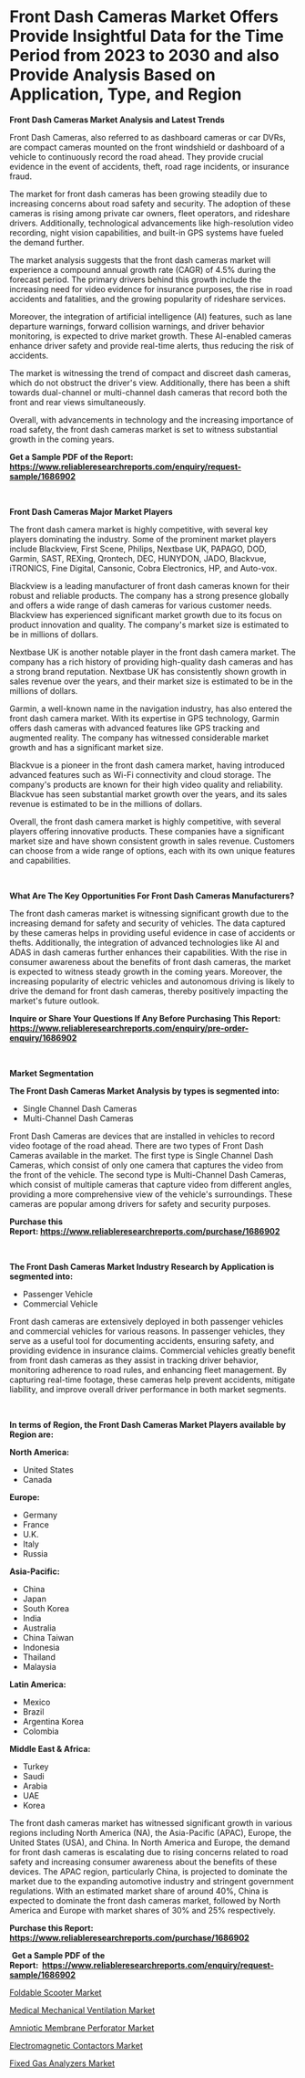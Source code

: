 <p><h1>Front Dash Cameras Market Offers Provide Insightful Data for the Time Period from 2023 to 2030 and also Provide Analysis Based on Application, Type, and Region</h1></p><p><strong>Front Dash Cameras Market Analysis and Latest Trends</strong></p>
<p><p>Front Dash Cameras, also referred to as dashboard cameras or car DVRs, are compact cameras mounted on the front windshield or dashboard of a vehicle to continuously record the road ahead. They provide crucial evidence in the event of accidents, theft, road rage incidents, or insurance fraud.</p><p>The market for front dash cameras has been growing steadily due to increasing concerns about road safety and security. The adoption of these cameras is rising among private car owners, fleet operators, and rideshare drivers. Additionally, technological advancements like high-resolution video recording, night vision capabilities, and built-in GPS systems have fueled the demand further.</p><p>The market analysis suggests that the front dash cameras market will experience a compound annual growth rate (CAGR) of 4.5% during the forecast period. The primary drivers behind this growth include the increasing need for video evidence for insurance purposes, the rise in road accidents and fatalities, and the growing popularity of rideshare services.</p><p>Moreover, the integration of artificial intelligence (AI) features, such as lane departure warnings, forward collision warnings, and driver behavior monitoring, is expected to drive market growth. These AI-enabled cameras enhance driver safety and provide real-time alerts, thus reducing the risk of accidents.</p><p>The market is witnessing the trend of compact and discreet dash cameras, which do not obstruct the driver's view. Additionally, there has been a shift towards dual-channel or multi-channel dash cameras that record both the front and rear views simultaneously.</p><p>Overall, with advancements in technology and the increasing importance of road safety, the front dash cameras market is set to witness substantial growth in the coming years.</p></p>
<p><strong>Get a Sample PDF of the Report:&nbsp; <a href="https://www.reliableresearchreports.com/enquiry/request-sample/1686902">https://www.reliableresearchreports.com/enquiry/request-sample/1686902</a></strong></p>
<p>&nbsp;</p>
<p><strong>Front Dash Cameras Major Market Players</strong></p>
<p><p>The front dash camera market is highly competitive, with several key players dominating the industry. Some of the prominent market players include Blackview, First Scene, Philips, Nextbase UK, PAPAGO, DOD, Garmin, SAST, REXing, Qrontech, DEC, HUNYDON, JADO, Blackvue, iTRONICS, Fine Digital, Cansonic, Cobra Electronics, HP, and Auto-vox.</p><p>Blackview is a leading manufacturer of front dash cameras known for their robust and reliable products. The company has a strong presence globally and offers a wide range of dash cameras for various customer needs. Blackview has experienced significant market growth due to its focus on product innovation and quality. The company's market size is estimated to be in millions of dollars.</p><p>Nextbase UK is another notable player in the front dash camera market. The company has a rich history of providing high-quality dash cameras and has a strong brand reputation. Nextbase UK has consistently shown growth in sales revenue over the years, and their market size is estimated to be in the millions of dollars.</p><p>Garmin, a well-known name in the navigation industry, has also entered the front dash camera market. With its expertise in GPS technology, Garmin offers dash cameras with advanced features like GPS tracking and augmented reality. The company has witnessed considerable market growth and has a significant market size.</p><p>Blackvue is a pioneer in the front dash camera market, having introduced advanced features such as Wi-Fi connectivity and cloud storage. The company's products are known for their high video quality and reliability. Blackvue has seen substantial market growth over the years, and its sales revenue is estimated to be in the millions of dollars.</p><p>Overall, the front dash camera market is highly competitive, with several players offering innovative products. These companies have a significant market size and have shown consistent growth in sales revenue. Customers can choose from a wide range of options, each with its own unique features and capabilities.</p></p>
<p>&nbsp;</p>
<p><strong>What Are The Key Opportunities For Front Dash Cameras Manufacturers?</strong></p>
<p><p>The front dash cameras market is witnessing significant growth due to the increasing demand for safety and security of vehicles. The data captured by these cameras helps in providing useful evidence in case of accidents or thefts. Additionally, the integration of advanced technologies like AI and ADAS in dash cameras further enhances their capabilities. With the rise in consumer awareness about the benefits of front dash cameras, the market is expected to witness steady growth in the coming years. Moreover, the increasing popularity of electric vehicles and autonomous driving is likely to drive the demand for front dash cameras, thereby positively impacting the market's future outlook.</p></p>
<p><strong>Inquire or Share Your Questions If Any Before Purchasing This Report: <a href="https://www.reliableresearchreports.com/enquiry/pre-order-enquiry/1686902">https://www.reliableresearchreports.com/enquiry/pre-order-enquiry/1686902</a></strong></p>
<p>&nbsp;</p>
<p><strong>Market Segmentation</strong></p>
<p><strong>The Front Dash Cameras Market Analysis by types is segmented into:</strong></p>
<p><ul><li>Single Channel Dash Cameras</li><li>Multi-Channel Dash Cameras</li></ul></p>
<p><p>Front Dash Cameras are devices that are installed in vehicles to record video footage of the road ahead. There are two types of Front Dash Cameras available in the market. The first type is Single Channel Dash Cameras, which consist of only one camera that captures the video from the front of the vehicle. The second type is Multi-Channel Dash Cameras, which consist of multiple cameras that capture video from different angles, providing a more comprehensive view of the vehicle's surroundings. These cameras are popular among drivers for safety and security purposes.</p></p>
<p><strong>Purchase this Report:&nbsp;<a href="https://www.reliableresearchreports.com/purchase/1686902">https://www.reliableresearchreports.com/purchase/1686902</a></strong></p>
<p>&nbsp;</p>
<p><strong>The Front Dash Cameras Market Industry Research by Application is segmented into:</strong></p>
<p><ul><li>Passenger Vehicle</li><li>Commercial Vehicle</li></ul></p>
<p><p>Front dash cameras are extensively deployed in both passenger vehicles and commercial vehicles for various reasons. In passenger vehicles, they serve as a useful tool for documenting accidents, ensuring safety, and providing evidence in insurance claims. Commercial vehicles greatly benefit from front dash cameras as they assist in tracking driver behavior, monitoring adherence to road rules, and enhancing fleet management. By capturing real-time footage, these cameras help prevent accidents, mitigate liability, and improve overall driver performance in both market segments.</p></p>
<p>&nbsp;</p>
<p><strong>In terms of Region, the Front Dash Cameras Market Players available by Region are:</strong></p>
<p>
    <p> <strong> North America: </strong>
        <ul>
            <li>United States</li>
            <li>Canada</li>
        </ul>
        </p> 
    <p> <strong> Europe: </strong>
        <ul>
            <li>Germany</li>
            <li>France</li>
            <li>U.K.</li>
            <li>Italy</li>
            <li>Russia</li>
        </ul>
        </p> 
    <p> <strong> Asia-Pacific: </strong>
        <ul>
            <li>China</li>
            <li>Japan</li>
            <li>South Korea</li>
            <li>India</li>
            <li>Australia</li>
            <li>China Taiwan</li>
            <li>Indonesia</li>
            <li>Thailand</li>
            <li>Malaysia</li>
        </ul>
        </p> 
    <p> <strong> Latin America: </strong>
        <ul>
            <li>Mexico</li>
            <li>Brazil</li>
            <li>Argentina Korea</li>
            <li>Colombia</li>
        </ul>
        </p> 
    <p> <strong> Middle East & Africa: </strong>
        <ul>
            <li>Turkey</li>
            <li>Saudi</li>
            <li>Arabia</li>
            <li>UAE</li>
            <li>Korea</li>
        </ul>
    </p>
    </p>
<p><p>The front dash cameras market has witnessed significant growth in various regions including North America (NA), the Asia-Pacific (APAC), Europe, the United States (USA), and China. In North America and Europe, the demand for front dash cameras is escalating due to rising concerns related to road safety and increasing consumer awareness about the benefits of these devices. The APAC region, particularly China, is projected to dominate the market due to the expanding automotive industry and stringent government regulations. With an estimated market share of around 40%, China is expected to dominate the front dash cameras market, followed by North America and Europe with market shares of 30% and 25% respectively.</p></p>
<p><strong>Purchase this Report: <a href="https://www.reliableresearchreports.com/purchase/1686902">https://www.reliableresearchreports.com/purchase/1686902</a></strong></p>
<p>&nbsp;<strong>Get a Sample PDF of the Report:&nbsp;&nbsp;<a href="https://www.reliableresearchreports.com/enquiry/request-sample/1686902">https://www.reliableresearchreports.com/enquiry/request-sample/1686902</a></strong></p>
<p><strong></strong></p>
<p><p><a href="https://github.com/JameTravis/Market-Research-Report-List-2/blob/main/foldable-scooter-market.md">Foldable Scooter Market</a></p><p><a href="https://www.linkedin.com/pulse/medical-mechanical-ventilation-market-research-report-provides-zgkie/">Medical Mechanical Ventilation Market</a></p><p><a href="https://www.linkedin.com/pulse/amniotic-membrane-perforator-market-size-2023-2030-global-djdze/">Amniotic Membrane Perforator Market</a></p><p><a href="https://medium.com/@primeyash92/electromagnetic-contactors-market-comprehensive-assessment-by-type-application-and-geography-025810eb41b6">Electromagnetic Contactors Market</a></p><p><a href="https://medium.com/@shiv151299/fixed-gas-analyzers-market-exploring-market-share-market-trends-and-future-growth-f1759ead4771">Fixed Gas Analyzers Market</a></p></p>